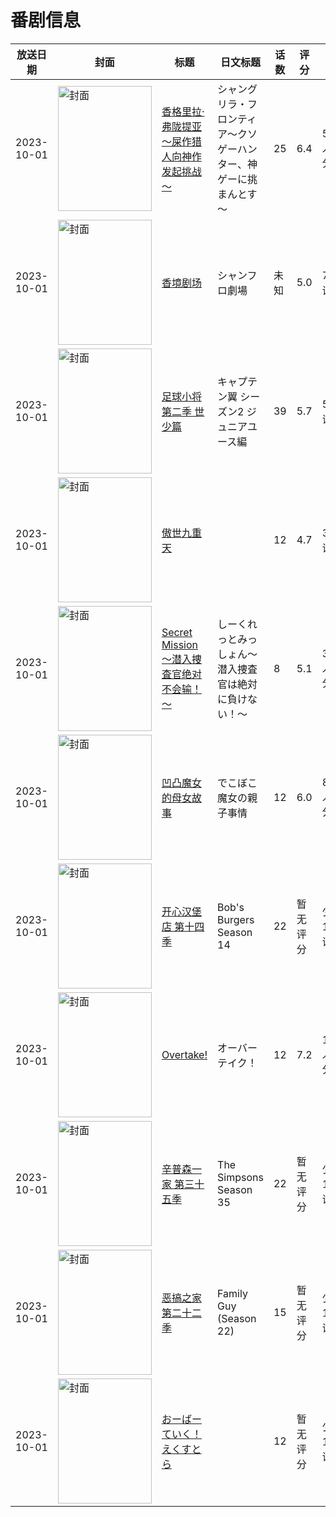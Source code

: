 # 番剧信息

|放送日期|封面|标题|日文标题|话数|评分|评分人数|
|---|---|---|---|---|---|---|
|2023-10-01|<img src="https://lain.bgm.tv/pic/cover/c/ed/01/390980_3u0Bb.jpg" alt="封面" style="width:150px;height:200px;object-fit:cover;">|[香格里拉·弗陇提亚～屎作猎人向神作发起挑战～](https://bangumi.tv/subject/390980)|シャングリラ・フロンティア～クソゲーハンター、神ゲーに挑まんとす～|25|6.4|5372人评分|
|2023-10-01|<img src="https://lain.bgm.tv/pic/cover/c/b2/91/475782_feF3c.jpg" alt="封面" style="width:150px;height:200px;object-fit:cover;">|[香境剧场](https://bangumi.tv/subject/475782)|シャンフロ劇場|未知|5.0|71人评分|
|2023-10-01|<img src="https://lain.bgm.tv/pic/cover/c/d1/e7/425638_11eOl.jpg" alt="封面" style="width:150px;height:200px;object-fit:cover;">|[足球小将 第二季 世少篇](https://bangumi.tv/subject/425638)|キャプテン翼 シーズン2 ジュニアユース編|39|5.7|52人评分|
|2023-10-01|<img src="https://lain.bgm.tv/pic/cover/c/fe/46/405215_79ZuF.jpg" alt="封面" style="width:150px;height:200px;object-fit:cover;">|[傲世九重天](https://bangumi.tv/subject/405215)||12|4.7|37人评分|
|2023-10-01|<img src="https://bangumi.tv/img/no_icon_subject.png" alt="封面" style="width:150px;height:200px;object-fit:cover;">|[Secret Mission～潜入捜査官绝对不会输！～](https://bangumi.tv/subject/451556)|しーくれっとみっしょん～潜入捜査官は絶対に負けない！～|8|5.1|368人评分|
|2023-10-01|<img src="https://lain.bgm.tv/pic/cover/c/bc/4b/400551_O4R7O.jpg" alt="封面" style="width:150px;height:200px;object-fit:cover;">|[凹凸魔女的母女故事](https://bangumi.tv/subject/400551)|でこぼこ魔女の親子事情|12|6.0|846人评分|
|2023-10-01|<img src="https://lain.bgm.tv/pic/cover/c/dd/87/439028_nuUHY.jpg" alt="封面" style="width:150px;height:200px;object-fit:cover;">|[开心汉堡店 第十四季](https://bangumi.tv/subject/439028)|Bob's Burgers Season 14|22|暂无评分|少于10人评分|
|2023-10-01|<img src="https://lain.bgm.tv/pic/cover/c/75/61/416534_NozH4.jpg" alt="封面" style="width:150px;height:200px;object-fit:cover;">|[Overtake!](https://bangumi.tv/subject/416534)|オーバーテイク！|12|7.2|1355人评分|
|2023-10-01|<img src="https://lain.bgm.tv/pic/cover/c/1b/e6/430660_w2AFf.jpg" alt="封面" style="width:150px;height:200px;object-fit:cover;">|[辛普森一家 第三十五季](https://bangumi.tv/subject/430660)|The Simpsons Season 35|22|暂无评分|少于10人评分|
|2023-10-01|<img src="https://lain.bgm.tv/pic/cover/c/b7/05/430664_S333o.jpg" alt="封面" style="width:150px;height:200px;object-fit:cover;">|[恶搞之家 第二十二季](https://bangumi.tv/subject/430664)|Family Guy (Season 22)|15|暂无评分|少于10人评分|
|2023-10-01|<img src="https://lain.bgm.tv/pic/cover/c/67/d0/461581_lbbb2.jpg" alt="封面" style="width:150px;height:200px;object-fit:cover;">|[おーばーていく！えくすとら](https://bangumi.tv/subject/461581)||12|暂无评分|少于10人评分|
